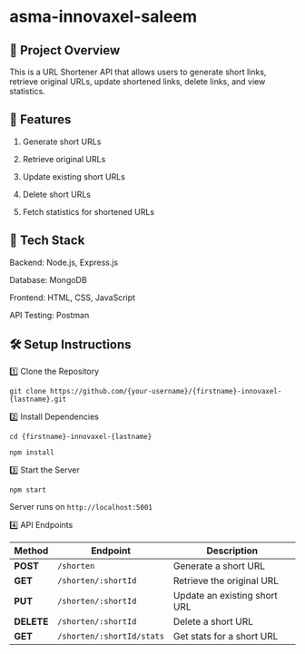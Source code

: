 # asma-innovaxel-saleem

## 📌 Project Overview

This is a URL Shortener API that allows users to generate short links, retrieve original URLs, update shortened links, delete links, and view statistics.

## 🚀 Features

1. Generate short URLs

2. Retrieve original URLs

3. Update existing short URLs

4. Delete short URLs

5. Fetch statistics for shortened URLs

## 🔧 Tech Stack

Backend: Node.js, Express.js

Database: MongoDB

Frontend: HTML, CSS, JavaScript

API Testing: Postman

## 🛠 Setup Instructions

1️⃣ Clone the Repository


`git clone https://github.com/{your-username}/{firstname}-innovaxel-{lastname}.git`


2️⃣ Install Dependencies


`cd {firstname}-innovaxel-{lastname}`

`npm install`


3️⃣ Start the Server


`npm start`


Server runs on `http://localhost:5001`


4️⃣ API Endpoints


| Method  | Endpoint          | Description                      |
|---------|------------------|----------------------------------|
| **POST**   | `/shorten`         | Generate a short URL            |
| **GET**    | `/shorten/:shortId`     | Retrieve the original URL       |
| **PUT**    | `/shorten/:shortId`     | Update an existing short URL    |
| **DELETE** | `/shorten/:shortId`     | Delete a short URL              |
| **GET**    | `/shorten/:shortId/stats` | Get stats for a short URL      |


